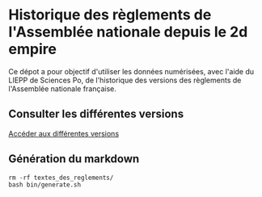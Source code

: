 # Historique des règlements de l'Assemblée nationale depuis le 2d empire

Ce dépot a pour objectif d'utiliser les données numérisées, avec l'aide du LIEPP de Sciences Po, de l'historique des versions des règlements de l'Assemblée nationale française.

## Consulter les différentes versions

[Accéder aux différentes versions](textes_des_reglements/)

## Génération du markdown

    rm -rf textes_des_reglements/
    bash bin/generate.sh


